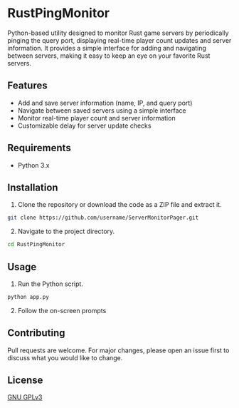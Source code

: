 # RustPingMonitor

Python-based utility designed to monitor Rust game servers by periodically pinging the query port, displaying real-time player count updates and server information. It provides a simple interface for adding and navigating between servers, making it easy to keep an eye on your favorite Rust servers.

## Features

- Add and save server information (name, IP, and query port)
- Navigate between saved servers using a simple interface
- Monitor real-time player count and server information
- Customizable delay for server update checks

## Requirements

- Python 3.x

## Installation

1. Clone the repository or download the code as a ZIP file and extract it.

```bash
git clone https://github.com/username/ServerMonitorPager.git
```

2. Navigate to the project directory.

```bash
cd RustPingMonitor
```

## Usage

1. Run the Python script.

```bash
python app.py
```

2. Follow the on-screen prompts

## Contributing

Pull requests are welcome. For major changes, please open an issue first to discuss what you would like to change.

## License

[GNU GPLv3](https://github.com/NobreHD/RustPingMonitor/blob/master/gpl-3.0.md)
